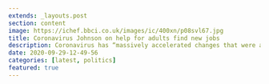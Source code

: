 ```yaml
---
extends: _layouts.post
section: content
image: https://ichef.bbci.co.uk/images/ic/400xn/p08svl67.jpg 
title: Coronavirus Johnson on help for adults find new jobs 
description: Coronavirus has “massively accelerated changes that were already happening in the UK economy”, the PM has said. 
date: 2020-09-29-12-49-56 
categories: [latest, politics] 
featured: true 
--- 
```

